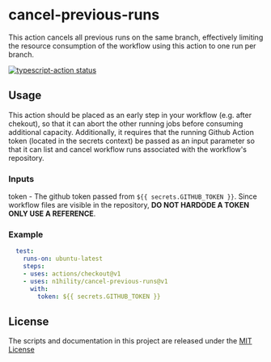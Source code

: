 # cancel-previous-runs 

This action cancels all previous runs on the same branch, effectively limiting the resource consumption of the workflow using this action to one run per branch. 

<p><a href="https://github.com/actions/typescript-action/actions"><img alt="typescript-action status" src="https://github.com/actions/typescript-action/workflows/build-test/badge.svg"></a>

## Usage

This action should be placed as an early step in your workflow (e.g. after chekout), so that it can abort the other running jobs before consuming additional capacity. Additionally, it requires that the running Github Action token (located in the secrets context) be passed as an input parameter so that it can list and cancel workflow runs associated with the workflow's repository.

### Inputs

token - The github token passed from `${{ secrets.GITHUB_TOKEN }}`. Since workflow files are visible in the repository, **DO NOT HARDODE A TOKEN ONLY USE A REFERENCE**. 

### Example

```yaml
  test: 
    runs-on: ubuntu-latest
    steps:
    - uses: actions/checkout@v1
    - uses: n1hility/cancel-previous-runs@v1
      with: 
        token: ${{ secrets.GITHUB_TOKEN }}
```

## License
The scripts and documentation in this project are released under the [MIT License](LICENSE)

